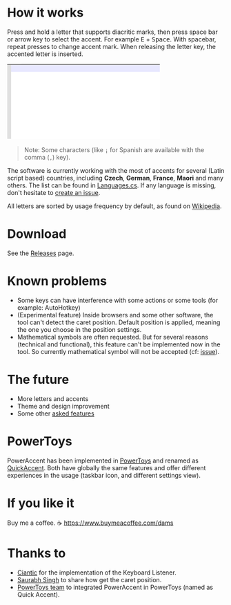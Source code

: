 # How it works

Press and hold a letter that supports diacritic marks, then press space bar or arrow key to select the accent. For example <kbd>E</kbd> + <kbd>Space</kbd>. With spacebar, repeat presses to change accent mark. When releasing the letter key, the accented letter is inserted.

![](.github/Recording.gif)
> Note: Some characters (like `¡` for Spanish are available with the comma (`,`) key).

The software is currently working with the most of accents for several (Latin script based) countries, including **Czech**, **German**, **France**, **Maori** and many others. The list can be found in [Languages.cs](/PowerAccent.Core/Languages.cs).
If any language is missing, don't hesitate to [create an issue][newissue].

All letters are sorted by usage frequency by default, as found on [Wikipedia](https://wikipedia.org/wiki/Letter_frequency).

# Download

See the [Releases][releases] page.

# Known problems

- Some keys can have interference with some actions or some tools (for example: AutoHotkey)
- (Experimental feature) Inside browsers and some other software, the tool can't detect the caret position. Default position is applied, meaning the one you choose in the position settings.
- Mathematical symbols are often requested. But for several reasons (technical and functional), this feature can't be implemented now in the tool. So currently mathematical symbol will not be accepted (cf: [issue](https://github.com/damienleroy/PowerAccent/issues/23#issuecomment-1301532208)).

# The future

- More letters and accents
- Theme and design improvement
- Some other [asked features][issues]

# PowerToys
PowerAccent has been implemented in [PowerToys](https://github.com/microsoft/PowerToys) and renamed as [QuickAccent](https://aka.ms/PowerToysOverview_QuickAccent). Both have globally the same features and offer different experiences in the usage (taskbar icon, and different settings view).

# If you like it

Buy me a coffee. ☕
https://www.buymeacoffee.com/dams

# Thanks to

- [Ciantic](https://gist.github.com/Ciantic/471698) for the implementation of the Keyboard Listener.
- [Saurabh Singh](https://www.codeproject.com/Articles/34520/Getting-Caret-Position-Inside-Any-Application) to share how get the caret position.
- [PowerToys team](https://github.com/microsoft/PowerToys) to integrated PowerAccent in PowerToys (named as Quick Accent).

[issues]: https://github.com/damienleroy/PowerAccent/issues
[newissue]: https://github.com/damienleroy/PowerAccent/issues/new
[releases]: https://github.com/damienleroy/PowerAccent/releases

